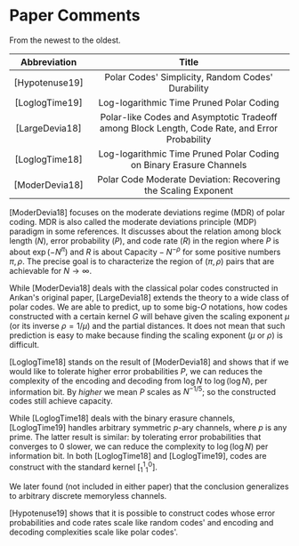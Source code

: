 


# Paper Comments

From the newest to the oldest.

|  Abbreviation  |  Title  |
| :------------: | :-----: |
| [Hypotenuse19] | Polar Codes' Simplicity, Random Codes' Durability |
| [LoglogTime19] | Log-logarithmic Time Pruned Polar Coding |
| [LargeDevia18] | Polar-like Codes and Asymptotic Tradeoff among Block Length, Code Rate, and Error Probability |
| [LoglogTime18] | Log-logarithmic Time Pruned Polar Coding on Binary Erasure Channels |
| [ModerDevia18] | Polar Code Moderate Deviation: Recovering the Scaling Exponent |

[ModerDevia18] focuses on the moderate deviations regime (MDR) of polar coding.
MDR is also called
the moderate deviations principle (MDP) paradigm in some references.
It discusses about the relation among block length ($N$),
error probability ($P$), and code rate ($R$) in the region
where $P$ is about $\exp(-N^\pi)$ and $R$ is about
$\text{Capacity} - N^{-\rho}$ for some positive numbers $\pi,\rho$.
The precise goal is to characterize the region of $(\pi,\rho)$ pairs
that are achievable for $N\to\infty$.

While [ModerDevia18] deals with the classical polar codes
constructed in Arıkan's original paper,
[LargeDevia18] extends the theory to a wide class of polar codes.
We are able to predict, up to some big-$O$ notations,
how codes constructed with a certain kernel $G$ will behave
given the scaling exponent $\mu$ (or its inverse $\rho=1/\mu$)
and the partial distances.
It does not mean that such prediction is easy to make
because finding the scaling exponent ($\mu$ or $\rho$) is difficult.

[LoglogTime18] stands on the result of [ModerDevia18] and shows that
if we would like to tolerate higher error probabilities $P$,
we can reduces the complexity of the encoding and decoding
from $\log N$ to $\log(\log N)$, per information bit.
By *higher* we mean $P$ scales as $N^{-1/5}$;
so the constructed codes still achieve capacity.

While [LoglogTime18] deals with the binary erasure channels,
[LoglogTime19] handles arbitrary symmetric $p$-ary channels,
where $p$ is any prime.
The latter result is similar:
by tolerating error probabilities that converges to $0$ slower,
we can reduce the complexity to $\log(\log N)$ per information bit.
In both [LoglogTime18] and [LoglogTime19], codes are construct with
the standard kernel $[^1_1{}^0_1]$.

We later found (not included in either paper) that
the conclusion generalizes to arbitrary discrete memoryless channels.

[Hypotenuse19] shows that it is possible to construct codes
whose error probabilities and code rates scale like random codes'
and encoding and decoding complexities scale like polar codes'.


